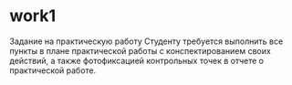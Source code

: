 # work1

Задание на практическую работу
Студенту требуется выполнить все пункты в плане практической работы с
конспектированием своих действий, а также фотофиксацией контрольных точек в отчете о
практической работе.

